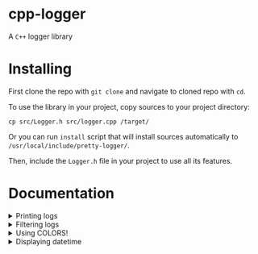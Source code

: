 # cpp-logger
A `C++` logger library


# Installing
First clone the repo with `git clone` and navigate to cloned repo with `cd`.


To use the library in your project, copy sources to your project directory:
```
cp src/Logger.h src/logger.cpp /target/
```

Or you can run `install` script that will install sources automatically to
`/usr/local/include/pretty-logger/`.


Then, include the `Logger.h` file in your project to use all its features.


# Documentation

<details>

<summary>Printing logs</summary>

Use one of these methods to print logs:
* `PrintDebug()`
* `PrintLog()`
* `PrintWarn()`
* `PrintErr()`
* `PrintCrit()`

Note that debug logs will get filtered out by default.

</details>


<details>

<summary>Filtering logs</summary>

## By verbosity

Verbosity controls which logs are getting suppressed and which are not.
Method `SetLoggerVerbosity(...)` is used to set the verbosity value.

Possible verbosity values are:

* `[0] All` - Don't suppress any logs
* `[1] Standard` - Only suppress debug logs (default value)
* `[2] Quiet` - Only show warnings and errors
* `[3] ErrorsOnly` - This is pretty self-explanatory

You can either use `LogLevel` `enum` or an `int` value to set verbosity to
desired level. If you are using `int`, make sure that verbosity value is in the
range of 0-3 or you will get an error.

## Overriding log filtering

To toggle log filtering override, call `ToggleLogFilteringOverride(bool)`.

You can disable filtering per-log by passing `overridePriority` set to `true`
to any of the logging functions.

</details>


<details>

<summary>Using COLORS!</summary>

Colored logs are enabled by default.
Colors may not be supported by your terminal emulator, conflict with some
features or just simply not fit your taste.
`ToggleLogColor(bool)` can be used to toggle color.

</details>


<details>

<summary>Displaying datetime</summary>

The Display Dates feature adds a timestamp to each log entry.
You can toggle showing dates with `ToggleLogDatetime(bool)` function.

While datetime is enabled, logs will appear like so:
```
[DEB] [14:21:24] debug
[LOG] [14:21:24] info
[WAR] [14:21:24] warning
[ERR] [14:21:24] error
```

You can customize datetime format with `SetLogDatetimeFormat(string)`.

</details>
